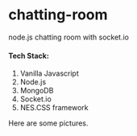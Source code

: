 # chatting-room

node.js chatting room with socket.io

#### Tech Stack:

1. Vanilla Javascript
2. Node.js
3. MongoDB
4. Socket.io
5. NES.CSS framework

Here are some pictures.
